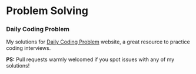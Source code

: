 # Problem Solving

### Daily Coding Problem
My solutions for <a href='https://dailycodingproblem.com' >Daily Coding Problem</a> website, a great resource to practice coding interviews.

**PS:** Pull requests warmly welcomed if you spot issues with any of my solutions!